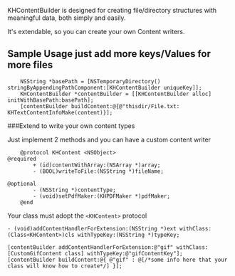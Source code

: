 
KHContentBuilder is designed for creating file/directory structures with meaningful data, both simply and easily. 

It's extendable, so you can create your own Content writers. 

## Sample Usage just add more keys/Values for more files


		NSString *basePath = [NSTemporaryDirectory() stringByAppendingPathComponent:[KHContentBuilder uniqueKey]];
		KHContentBuilder *contentBuilder = [[KHContentBuilder alloc] initWithBasePath:basePath];
		[contentBuilder buildContent:@{@"thisdir/File.txt: KHTextContentInfoMake(content)}];
		
    

###Extend to write your own content types
	
Just implement 2 methods and you can have a custom content writer


		@protocol KHContent <NSObject>
    @required
			+ (id)contentWithArray:(NSArray *)array;
			- (BOOL)writeToFile:(NSString *)fileName;
    
    @optional
			- (NSString *)contentType;
			- (void)setPdfMaker:(KHPDFMaker *)pdfMaker;
		@end
	

Your class must adopt the `<KHContent>` protocol
	
    - (void)addContentHandlerForExtension:(NSString *)ext withClass:(Class<KHContent>)cls withTypeKey:(NSString *)typeKey;

    [contentBuilder addContentHandlerForExtension:@"gif" withClass:[CustomGifContent class] withTypeKey:@"gifContentKey"];
    [contentBuilder buildContent:@{ @"gif" : @[/*some info here that your class will know how to create*/] }];



